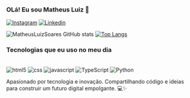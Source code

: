 ### OLá! Eu sou Matheus Luiz 🫡

[![Instagram](https://img.shields.io/badge/Instagram-E4405F?style=for-the-badge&logo=instagram&logoColor=white)](https://instagram.com/mathheusluiz)
[![Linkedin](https://img.shields.io/badge/LinkedIn-0077B5?style=for-the-badge&logo=linkedin&logoColor=white)](https://linkedin.com/in/MatheusLuizSoares)

![MatheusLuizSoares GitHub stats](https://github-readme-stats.vercel.app/api?username=MatheusLuizSoares&show_icons=true&theme=dracula)
[![Top Langs](https://github-readme-stats.vercel.app/api/top-langs/?username=MatheusLuizSoares&layout=donut)](https://github.com/MatheusLuizSoares/github-readme-stats)
### Tecnologias que eu uso no meu dia

<div style="display: inline_block"><br/>
<img align="center" alt= "html5" src="https://img.shields.io/badge/HTML5-E34F26?style=for-the-badge&logo=html5&logoColor=white"/>
<img align="center" alt= "css" src="https://img.shields.io/badge/CSS3-157286?style=for-the-badge&logo=css3&logoColor=white"/>
<img align="center" alt= "javascript" src="https://img.shields.io/badge/JavaScript-F7DF1E?style=for-the-badge&logo=javascript&logoColor=black"/>
<img align="center" alt= "TypeScript" src="https://img.shields.io/badge/TypeScript-007ACC?style=for-the-badge&logo=typescript&logoColor=black"/>
<img align="center" alt= "Python" src="https://img.shields.io/badge/Python-3776AB?style=for-the-badge&logo=python&logoColor=white"

</div><br/>

Apasionado por tecnologia e inovação. Compartilhando código e ideias para construir um futuro digital empolgante. 💻✨
